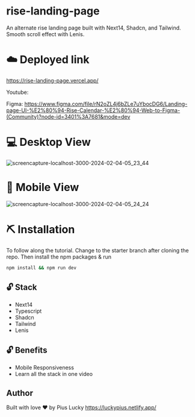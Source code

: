 # rise-landing-page
An alternate rise landing page built with Next14, Shadcn, and Tailwind. Smooth scroll effect with Lenis.

# ☁️ Deployed link
https://rise-landing-page.vercel.app/


Youtube:  


Figma:  https://www.figma.com/file/rN2oZL4j6bZLe7uYbocDG6/Landing-page-UI-%E2%80%94-Rise-Calendar-%E2%80%94-Web-to-Figma-(Community)?node-id=3401%3A7681&mode=dev

# 💻 Desktop View
![screencapture-localhost-3000-2024-02-04-05_23_44](https://github.com/PiusLucky/rise-landing-page/assets/32282934/9f26426d-5b50-445c-86f6-046cda542392)

# 📱 Mobile View
![screencapture-localhost-3000-2024-02-04-05_24_24](https://github.com/PiusLucky/rise-landing-page/assets/32282934/beec3e6a-ea1a-48e2-8a8b-8a105fb4188c)

# ⛏️ Installation
To follow along the tutorial. Change to the starter branch  after cloning the repo.
Then install the npm packages & run
```bash
npm install && npm run dev
```


## 🔓 Stack
- Next14
- Typescript
- Shadcn
- Tailwind
- Lenis

## 🔓 Benefits
- Mobile Responsiveness
- Learn all the stack in one video

## Author
Built with love ❤️ by Pius Lucky https://luckypius.netlify.app/



